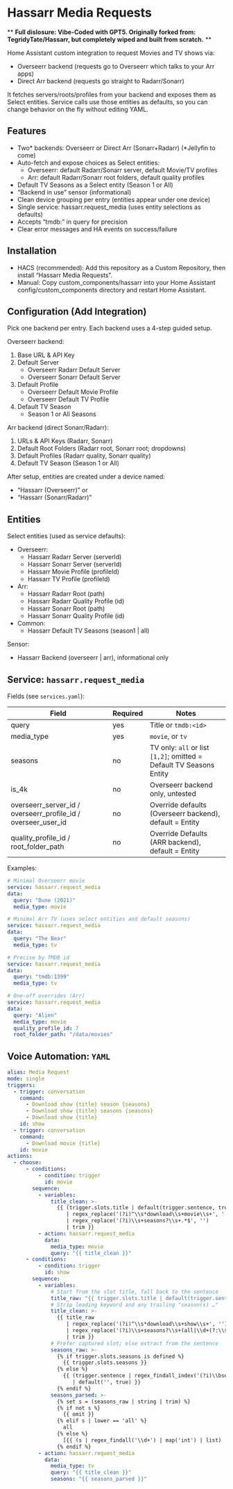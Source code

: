 # Hassarr Media Requests

** **Full dislosure: Vibe-Coded with GPT5. 
Originally forked from: TegridyTate/Hassarr, but completely wiped and built from scratch.** **


Home Assistant custom integration to request Movies and TV shows via:
- Overseerr backend (requests go to Overseerr which talks to your Arr apps)
- Direct Arr backend (requests go straight to Radarr/Sonarr)

It fetches servers/roots/profiles from your backend and exposes them as Select entities. Service calls use those entities as defaults, so you can change behavior on the fly without editing YAML.

## Features
- Two* backends: Overseerr or Direct Arr (Sonarr+Radarr) (*Jellyfin to come)
- Auto-fetch and expose choices as Select entities:
  - Overseerr: default Radarr/Sonarr server, default Movie/TV profiles
  - Arr: default Radarr/Sonarr root folders, default quality profiles
- Default TV Seasons as a Select entity (Season 1 or All)
- “Backend in use” sensor (informational)
- Clean device grouping per entry (entities appear under one device)
- Single service: hassarr.request_media (uses entity selections as defaults)
- Accepts “tmdb:<id>” in query for precision
- Clear error messages and HA events on success/failure

## Installation
- HACS (recommended): Add this repository as a Custom Repository, then install “Hassarr Media Requests”.
- Manual: Copy custom_components/hassarr into your Home Assistant config/custom_components directory and restart Home Assistant.

## Configuration (Add Integration)
Pick one backend per entry. Each backend uses a 4-step guided setup.

Overseerr backend:
1) Base URL & API Key
2) Default Server
   - Overseerr Radarr Default Server
   - Overseerr Sonarr Default Server
3) Default Profile
   - Overseerr Default Movie Profile
   - Overseerr Default TV Profile
4) Default TV Season
   - Season 1 or All Seasons

Arr backend (direct Sonarr/Radarr):
1) URLs & API Keys (Radarr, Sonarr)
2) Default Root Folders (Radarr root, Sonarr root; dropdowns)
3) Default Profiles (Radarr quality, Sonarr quality)
4) Default TV Season (Season 1 or All)

After setup, entities are created under a device named:
- “Hassarr (Overseerr)” or
- “Hassarr (Sonarr/Radarr)”

## Entities
Select entities (used as service defaults):
- Overseerr:
  - Hassarr Radarr Server (serverId)
  - Hassarr Sonarr Server (serverId)
  - Hassarr Movie Profile (profileId)
  - Hassarr TV Profile (profileId)
- Arr:
  - Hassarr Radarr Root (path)
  - Hassarr Radarr Quality Profile (id)
  - Hassarr Sonarr Root (path)
  - Hassarr Sonarr Quality Profile (id)
- Common:
  - Hassarr Default TV Seasons (season1 | all)

Sensor:
- Hassarr Backend (overseerr | arr), informational only


## Service: `hassarr.request_media`

Fields (see `services.yaml`):

| Field | Required | Notes |
|-------|----------|-------|
| query | yes | Title or `tmdb:<id>` |
| media_type | yes | `movie`, or `tv` |
| seasons | no | TV only: `all` or list `[1,2]`; omitted = Default TV Seasons Entity |
| is_4k | no | Overseerr backend only, untested |
| overseerr_server_id / overseerr_profile_id / overseer_user_id | no | Override defaults (Overseerr backend), default =  Entity |
| quality_profile_id / root_folder_path | no | Override Defaults (ARR backend), default = Entity



Examples:
````yaml
# Minimal Overseerr movie
service: hassarr.request_media
data:
  query: "Dune (2021)"
  media_type: movie

# Minimal Arr TV (uses select entities and default seasons)
service: hassarr.request_media
data:
  query: "The Bear"
  media_type: tv

# Precise by TMDB id
service: hassarr.request_media
data:
  query: "tmdb:1399"
  media_type: tv

# One-off overrides (Arr)
service: hassarr.request_media
data:
  query: "Alien"
  media_type: movie
  quality_profile_id: 7
  root_folder_path: "/data/movies"
````

## Voice Automation: `YAML`

````yaml
alias: Media Request
mode: single
triggers:
  - trigger: conversation
    command:
      - Download show {title} season {seasons}
      - Download show {title} seasons {seasons}
      - Download show {title}
    id: show
  - trigger: conversation
    command:
      - Download movie {title}
    id: movie
actions:
  - choose:
      - conditions:
          - condition: trigger
            id: movie
        sequence:
          - variables:
              title_clean: >-
                {{ (trigger.slots.title | default(trigger.sentence, true))
                   | regex_replace('(?i)^\\s*download\\s+movie\\s+', '')
                   | regex_replace('(?i)\\s+seasons?\\s+.*$', '')
                   | trim }}
          - action: hassarr.request_media
            data:
              media_type: movie
              query: "{{ title_clean }}"
      - conditions:
          - condition: trigger
            id: show
        sequence:
          - variables:
              # Start from the slot title, fall back to the sentence
              title_raw: "{{ trigger.slots.title | default(trigger.sentence, true) }}"
              # Strip leading keyword and any trailing "season(s) …"
              title_clean: >-
                {{ title_raw
                   | regex_replace('(?i)^\\s*download\\s+show\\s+', '')
                   | regex_replace('(?i)\\s+seasons?\\s+(all|\\d+(?:\\s*,\\s*\\d+)*)\\s*$', '')
                   | trim }}
              # Prefer captured slot; else extract from the sentence
              seasons_raw: >-
                {% if trigger.slots.seasons is defined %}
                  {{ trigger.slots.seasons }}
                {% else %}
                  {{ (trigger.sentence | regex_findall_index('(?i)\\bseasons?\\s+((?:all|\\d+(?:\\s*,\\s*\\d+)*))', 0))
                     | default('', true) }}
                {% endif %}
              seasons_parsed: >-
                {% set s = (seasons_raw | string | trim) %}
                {% if not s %}
                  {{ omit }}
                {% elif s | lower == 'all' %}
                  all
                {% else %}
                  [{{ (s | regex_findall('\\d+') | map('int') | list) | join(', ') }}]
                {% endif %}
          - action: hassarr.request_media
            data:
              media_type: tv
              query: "{{ title_clean }}"
              seasons: "{{ seasons_parsed }}"
````
